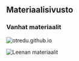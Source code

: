 ## Materiaalisivusto

### Vanhat materiaalit

![otredu.github.io](http://otredu.github.io)

![Leenan materiaalit](http://leeniemi.net)


